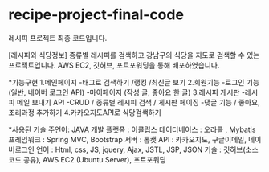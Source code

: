 # recipe-project-final-code
레시피 프로젝트 최종 코드입니다.

[레시피와 식당정보]
종류별 레시피를 검색하고 강남구의 식당을 지도로 검색할 수 있는 프로젝트입니다. 
AWS EC2, 깃허브, 포트포워딩을 통해 배포하였습니다.

*기능구현
1.메인페이지
-태그로 검색하기 /랭킹 /최신글 보기
2.회원기능
-로그인 기능 (일반, 네이버 로그인 API)
-마이페이지 (작성 글, 좋아요 한 글)
3.레시피 게시판
-레시피 메일 보내기 API
-CRUD / 종류별 레시피 검색 / 게시판 페이징
-댓글 기능 / 좋아요, 조리과정 추가하기
4.카카오지도API로 식당검색하기

*사용된 기술
주언어: JAVA
개발 플랫폼 : 이클립스
데이터베이스 : 오라클 , Mybatis
프레임워크 : Spring MVC, Bootstrap 
서버 : 톰캣
API : 카카오지도, 구글이메일, 네이버로그인
언어 : Html, css, JS, jquery, Ajax, JSTL, JSP, JSON
기술 : 깃허브(소스코드 공유), AWS EC2 (Ubuntu Server), 포트포워딩

